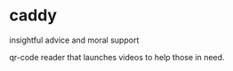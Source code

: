 # caddy
insightful advice and moral support

qr-code reader that launches videos to help those in need.
